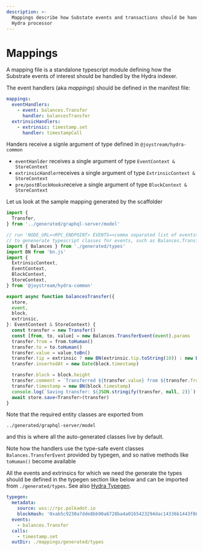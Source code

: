 ```yaml
---
description: >-
  Mappings describe how Substate events and transactions should be handled by
  Hydra processor
---
```


# Mappings

A mapping file is a standalone typescript module defining how the Substrate events of interest should be handled by the Hydra indexer.

The event handlers \(aka _mappings_\) should be defined in the manifest file:

```yaml
mappings:
  eventHandlers:
    - event: balances.Transfer 
      handler: balancesTransfer
  extrinsicHandlers:
    - extrinsic: timestamp.set 
      handler: timestampCall
```

Handers receive a signle argument of type defined in `@joystream/hydra-common`

*  `eventHanlder` receives a single argument of type `EventContext & StoreContext`
* `extrinsicHandler`receives a single argument of type `ExtrinsicContext & StoreContext`
* `pre/postBlockHooks`receive a single argument of type `BlockContext & StoreContext`

Let us look at the sample mapping generated by the scaffolder

```typescript
import {
  Transfer,
} from '../generated/graphql-server/model'

// run 'NODE_URL=<RPC_ENDPOINT> EVENTS=<comma separated list of events> yarn codegen:mappings-types'
// to genenerate typescript classes for events, such as Balances.TransferEvent
import { Balances } from './generated/types'
import BN from 'bn.js'
import {
  ExtrinsicContext,
  EventContext,
  BlockContext,
  StoreContext,
} from '@joystream/hydra-common'

export async function balancesTransfer({
  store,
  event,
  block,
  extrinsic,
}: EventContext & StoreContext) {
  const transfer = new Transfer()
  const [from, to, value] = new Balances.TransferEvent(event).params
  transfer.from = from.toHuman()
  transfer.to = to.toHuman()
  transfer.value = value.toBn()
  transfer.tip = extrinsic ? new BN(extrinsic.tip.toString(10)) : new BN(0)
  transfer.insertedAt = new Date(block.timestamp)

  transfer.block = block.height
  transfer.comment = `Transferred ${transfer.value} from ${transfer.from} to ${transfer.to}`
  transfer.timestamp = new BN(block.timestamp)
  console.log(`Saving transfer: ${JSON.stringify(transfer, null, 2)}`)
  await store.save<Transfer>(transfer)
}

```

Note that the required entity classes are exported from

```text
../generated/graphql-server/model
```

and this is where all the auto-generated classes live by default.

Note how the handlers use the type-safe event classes `Balances.TransferEvent` provided by typegen, and so native methods like `toHuman()` become available 

All the events and extrinsics for which we need the generate the types should be defined in the typegen section like below and can be imported from `./generated/types`. See also [Hydra Typegen](../../hydra-typegen.md).

```yaml
typegen:
  metadata:
    source: wss://rpc.polkadot.io
    blockHash: '0xab5c9230a7dde8bb90a6728ba4a0165423294dac14336b1443f865b796ff682c'
  events:
    - balances.Transfer
  calls:
    - timestamp.set
  outDir: ./mappings/generated/types
```

